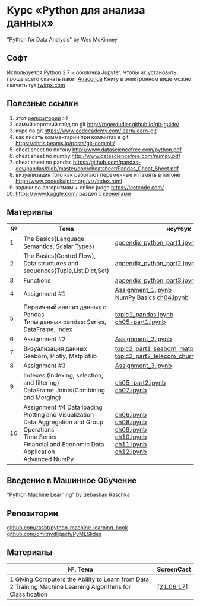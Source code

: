 # Курс «Python для анализа данных» 
"Python for Data Analysis"
by Wes McKinney
## Софт 
Используется Python 2.7 и оболочка Jupyter. Чтобы их установить, проще всего скачать пакет [Anaconda](https://www.continuum.io/downloads)
Книгу в электронном виде можно скачать тут [twirpx.com](http://www.twirpx.com/library/)
## Полезные ссылки
1. этот [репозиторий](https://github.com/vboyadzhi/python-for-data-analysis) :-)
2. самый короткий гайд по git http://rogerdudler.github.io/git-guide/
3. курс по git https://www.codecademy.com/learn/learn-git
4. как писать комментарии при коммитах в git https://chris.beams.io/posts/git-commit/
5. cheat sheet по питону http://www.datasciencefree.com/python.pdf
6. cheat sheet по numpy http://www.datasciencefree.com/numpy.pdf
7. cheat sheet по pandas https://github.com/pandas-dev/pandas/blob/master/doc/cheatsheet/Pandas_Cheat_Sheet.pdf
8. визуализация того как работают переменные и память в питоне http://www.codeskulptor.org/viz/index.html
9. задачи по алгоритмам + online judge https://leetcode.com/
10. https://www.kaggle.com/ раздел с [кернелами](https://www.kaggle.com/c/titanic/kernels?sortBy=votes&language=Python)
## Материалы
№ | Тема | ноутбук | ScreenCast 
---|---|---|---
1 | The Basics(Language Semantics, Scalar Types) | [appendix_python_part1.ipynb](https://github.com/vboyadzhi/python-for-data-analysis/blob/master/appendix_python_part1.ipynb) | [[24.05.17]](https://www.youtube.com/watch?v=iX3Ih4lAcgI)
2 | The Basics(Control Flow),<br> Data structures and sequences(Tuple,List,Dict,Set) | [appendix_python_part2.ipynb](https://github.com/vboyadzhi/python-for-data-analysis/blob/master/appendix_python_part2.ipynb) | [[26.04.17]](https://www.youtube.com/watch?v=u2R1KXHeDNY) 
3 |  Functions | [appendix_python_part3.ipynb](https://github.com/vboyadzhi/python-for-data-analysis/blob/master/appendix_python_part3.ipynb) | [[16.05.17]](https://www.youtube.com/watch?v=u4taVkdy9sM&t=1s)
4 | Assignment #1 | [Assignment_1.ipynb](https://github.com/vboyadzhi/python-for-data-analysis/blob/master/Assignment_1.ipynb) <br> NumPy Basics [ch04.ipynb](https://github.com/vboyadzhi/python-for-data-analysis/blob/master/ch04.ipynb) | - 
5 | Первичный анализ данных с Pandas<br>Типы данных pandas: Series, DataFrame, Index| [topic1_pandas.ipynb](https://github.com/vboyadzhi/python-for-data-analysis/blob/master/topic1_pandas.ipynb)<br> [ch05-part1.ipynb](https://github.com/vboyadzhi/python-for-data-analysis/blob/master/ch05.ipynb)| [[23.05.17]](https://www.youtube.com/watch?v=CELAFK2VXxw)
6 | Assignment #2 | [Assignment_2.ipynb](https://github.com/vboyadzhi/python-for-data-analysis/blob/master/Assignment_2.ipynb) | -
7 | Визуализация данных<br>Seaborn, Plotly, Matplotlib | [topic2_part1_seaborn_matplotlib_plotly.ipynb](https://github.com/vboyadzhi/python-for-data-analysis/blob/master/topic2_part1_seaborn_matplotlib_plotly.ipynb)<br>[topic2_part2_telecom_churn_tsne.ipynb](https://github.com/vboyadzhi/python-for-data-analysis/blob/master/topic2_part2_telecom_churn_tsne.ipynb) | [[30.05.17]](https://www.youtube.com/watch?v=SxY6AOlT-ks)
8 | Assignment #3 | [Assignment_3.ipynb](https://github.com/vboyadzhi/python-for-data-analysis/blob/master/Assignment_3.ipynb) | -
9 | Indexes (Indexing, selection, and filtering)<br>DataFrame Joints(Combining and Merging) | [ch05-part2.ipynb](https://github.com/vboyadzhi/python-for-data-analysis/blob/master/ch05-part2.ipynb)<br>[ch07.ipynb](https://github.com/vboyadzhi/python-for-data-analysis/blob/master/ch07.ipynb) | [[13.06.17]](https://www.youtube.com/watch?v=-KQl-AH4dyA) 
10 | Assignment #4 Data loading<br>Plotting and Visualization<br>Data Aggregation and Group Operations<br>Time Series<br>Financial and Economic Data Application<br>Advanced NumPy | [ch06.ipynb](https://github.com/vboyadzhi/python-for-data-analysis/blob/master/ch06.ipynb)<br>[ch08.ipynb](https://github.com/vboyadzhi/python-for-data-analysis/blob/master/ch08.ipynb)<br>[ch09.ipynb](https://github.com/vboyadzhi/python-for-data-analysis/blob/master/ch09.ipynb)<br>[ch10.ipynb](https://github.com/vboyadzhi/python-for-data-analysis/blob/master/ch10.ipynb)<br>[ch11.ipynb](https://github.com/vboyadzhi/python-for-data-analysis/blob/master/ch11.ipynb)<br>[ch12.ipynb](https://github.com/vboyadzhi/python-for-data-analysis/blob/master/ch12.ipynb) | -

## Введение в Машинное Обучение
"Python Machine Learning"
by Sebastian Raschka
## Репозитории
[github.com/rasbt/python-machine-learning-book](https://github.com/rasbt/python-machine-learning-book)
[github.com/dmitriydligach/PyMLSlides](https://github.com/dmitriydligach/PyMLSlides)
## Материалы
№, Тема | ScreenCast 
---|---
1 Giving Computers the Ability to Learn from Data<br>2 Training Machine Learning Algorithms for Classification | [[21.06.17]](https://www.youtube.com/watch?v=CRbrMqCKmqY)
